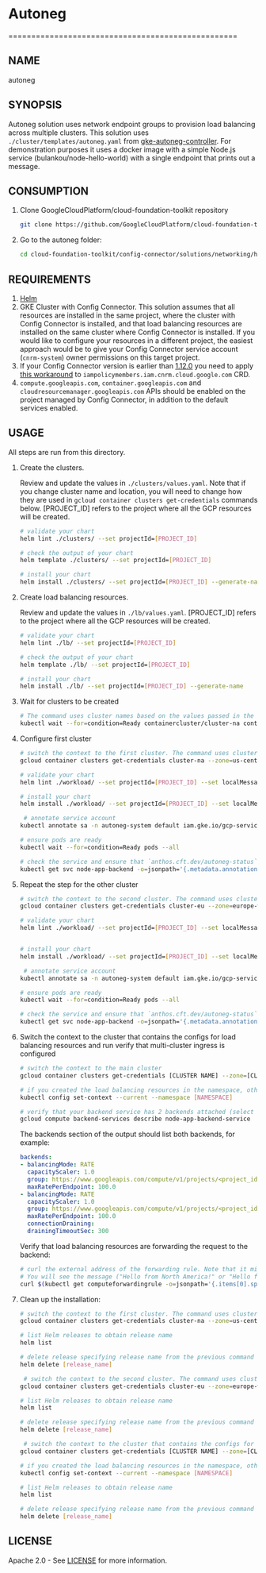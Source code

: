 # Autoneg

==================================================

## NAME

  autoneg

## SYNOPSIS

Autoneg solution uses network endpoint groups to provision load balancing across multiple clusters.
This solution uses `./cluster/templates/autoneg.yaml` from [gke-autoneg-controller](https://github.com/GoogleCloudPlatform/gke-autoneg-controller).
For demonstration purposes it uses a docker image with a simple Node.js service (bulankou/node-hello-world) with a single endpoint that prints out a message.

## CONSUMPTION

  1. Clone GoogleCloudPlatform/cloud-foundation-toolkit repository
  
      ```bash
      git clone https://github.com/GoogleCloudPlatform/cloud-foundation-toolkit.git
      ```

  1. Go to the autoneg folder:

      ```bash
      cd cloud-foundation-toolkit/config-connector/solutions/networking/helm/autoneg
      ```

## REQUIREMENTS

1. [Helm](../../../README.md#helm)
1. GKE Cluster with Config Connector. This solution assumes that all resources are installed in the same project, where the cluster with Config Connector is installed, and that load balancing resources are installed on the same cluster where Config Connector is installed. If you would like to configure your resources in a different project, the easiest approach would be to give your Config Connector service account (`cnrm-system`) owner permissions on this target project.
1. If your Config Connector version is earlier than [1.12.0](https://github.com/GoogleCloudPlatform/k8s-config-connector/releases) you need to apply [this workaround](https://github.com/GoogleCloudPlatform/k8s-config-connector/issues/78#issuecomment-577285402) to `iampolicymembers.iam.cnrm.cloud.google.com` CRD.
1. `compute.googleapis.com`, `container.googleapis.com` and `cloudresourcemanager.googleapis.com` APIs should be enabled on the project managed by Config Connector, in addition to the default services enabled.

## USAGE

All steps are run from this directory.

1. Create the clusters.

    Review and update the values in `./clusters/values.yaml`. Note that if you change cluster name and location, you will need to change how they are used in `gcloud container clusters get-credentials` commands below. [PROJECT_ID] refers to the project where all the GCP resources will be created.  

    ```bash
    # validate your chart
    helm lint ./clusters/ --set projectId=[PROJECT_ID]

    # check the output of your chart
    helm template ./clusters/ --set projectId=[PROJECT_ID]

    # install your chart
    helm install ./clusters/ --set projectId=[PROJECT_ID] --generate-name
    ```

1. Create load balancing resources.

    Review and update the values in `./lb/values.yaml`. [PROJECT_ID] refers to the project where all the GCP resources will be created.

    ```bash
    # validate your chart
    helm lint ./lb/ --set projectId=[PROJECT_ID]

    # check the output of your chart
    helm template ./lb/ --set projectId=[PROJECT_ID]

    # install your chart
    helm install ./lb/ --set projectId=[PROJECT_ID] --generate-name
    ```

1. Wait for clusters to be created

    ```bash
    # The command uses cluster names based on the values passed in the ealier step
    kubectl wait --for=condition=Ready containercluster/cluster-na containercluster/cluster-eu
    ```

1. Configure first cluster

    ```bash
    # switch the context to the first cluster. The command uses cluster name and zone based on the values used to create the clusters.
    gcloud container clusters get-credentials cluster-na --zone=us-central1-b

    # validate your chart
    helm lint ./workload/ --set projectId=[PROJECT_ID] --set localMessage="Hello from North America\!"

    # install your chart
    helm install ./workload/ --set projectId=[PROJECT_ID] --set localMessage="Hello from North America\!" --generate-name

     # annotate service account
    kubectl annotate sa -n autoneg-system default iam.gke.io/gcp-service-account=autoneg-system@[PROJECT_ID].iam.gserviceaccount.com

    # ensure pods are ready
    kubectl wait --for=condition=Ready pods --all

    # check the service and ensure that `anthos.cft.dev/autoneg-status` annotation is present in the output
    kubectl get svc node-app-backend -o=jsonpath='{.metadata.annotations}'
    ```

1. Repeat the step for the other cluster

    ```bash
    # switch the context to the second cluster. The command uses cluster name and zone based on the values used to create the clusters.
    gcloud container clusters get-credentials cluster-eu --zone=europe-west2-a

    # validate your chart
    helm lint ./workload/ --set projectId=[PROJECT_ID] --set localMessage="Hello from Europe\!"


    # install your chart
    helm install ./workload/ --set projectId=[PROJECT_ID] --set localMessage="Hello from Europe\!" --generate-name

     # annotate service account
    kubectl annotate sa -n autoneg-system default iam.gke.io/gcp-service-account=autoneg-system@[PROJECT_ID].iam.gserviceaccount.com

    # ensure pods are ready
    kubectl wait --for=condition=Ready pods --all

    # check the service and ensure that `anthos.cft.dev/autoneg-status` annotation is present in the output
    kubectl get svc node-app-backend -o=jsonpath='{.metadata.annotations}'
    ```

1. Switch the context to the cluster that contains the configs for load balancing resources and run verify that multi-cluster ingress is configured

    ```bash
    # switch the context to the main cluster
    gcloud container clusters get-credentials [CLUSTER NAME] --zone=[CLUSTER ZONE]

    # if you created the load balancing resources in the namespace, other than default, switch the context to that namespace
    kubectl config set-context --current --namespace [NAMESPACE]

    # verify that your backend service has 2 backends attached (select index of "global" if prompted)
    gcloud compute backend-services describe node-app-backend-service
    ```

    The backends section of the output should list both backends, for example:

    ```yaml
    backends:
    - balancingMode: RATE
      capacityScaler: 1.0
      group: https://www.googleapis.com/compute/v1/projects/<project_id>/zones/us-central1-b/networkEndpointGroups/k8s1-37f1db7d-default-node-app-backend-80-486adca6
      maxRatePerEndpoint: 100.0
    - balancingMode: RATE
      capacityScaler: 1.0
      group: https://www.googleapis.com/compute/v1/projects/<project_id>/zones/europe-west2-a/networkEndpointGroups/k8s1-292a63d7-default-node-app-backend-80-636c84c5
      maxRatePerEndpoint: 100.0
      connectionDraining:
      drainingTimeoutSec: 300
    ```

    Verify that load balancing resources are forwarding the request to the backend:

    ```bash
    # curl the external address of the forwarding rule. Note that it might take around 5-10 minutes for load balancing to start working.
    # You will see the message ("Hello from North America!" or "Hello from Europe!" based on your location).
    curl $(kubectl get computeforwardingrule -o=jsonpath='{.items[0].spec.ipAddress.addressRef.external}')

1. Clean up the installation:

    ```bash
    # switch the context to the first cluster. The command uses cluster name and zone based on the values used to create the clusters.
    gcloud container clusters get-credentials cluster-na --zone=us-central1-b

    # list Helm releases to obtain release name
    helm list

    # delete release specifying release name from the previous command output. Note that can take a few minutes before all K8s resources are fully deleted.
    helm delete [release_name]
    
     # switch the context to the second cluster. The command uses cluster name and zone based on the values used to create the clusters.
    gcloud container clusters get-credentials cluster-eu --zone=europe-west2-a

    # list Helm releases to obtain release name
    helm list

    # delete release specifying release name from the previous command output. Note that can take a few minutes before all K8s resources are fully deleted.
    helm delete [release_name]

     # switch the context to the cluster that contains the configs for load balancing resources
    gcloud container clusters get-credentials [CLUSTER NAME] --zone=[CLUSTER ZONE]

    # if you created the load balancing resources in the namespace, other than default, switch the context to that namespace
    kubectl config set-context --current --namespace [NAMESPACE]

    # list Helm releases to obtain release name
    helm list

    # delete release specifying release name from the previous command output. Note that can take a few minutes before all K8s resources are fully deleted.
    helm delete [release_name]
    ```

## LICENSE

Apache 2.0 - See [LICENSE](/LICENSE) for more information.